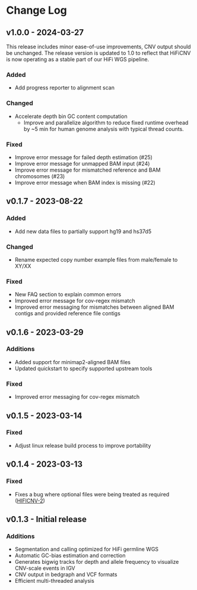 # Change Log

## v1.0.0 - 2024-03-27

This release includes minor ease-of-use improvements, CNV output should be unchanged. The release version is updated to 1.0 to reflect that HiFiCNV is now operating as a stable part of our HiFi WGS pipeline.

### Added
- Add progress reporter to alignment scan

### Changed
- Accelerate depth bin GC content computation
  - Improve and parallelize algorithm to reduce fixed runtime overhead by ~5 min for human genome analysis with typical thread counts.

### Fixed
- Improve error message for failed depth estimation (#25)
- Improve error message for unmapped BAM input (#24)
- Improve error message for mismatched reference and BAM chromosomes (#23)
- Improve error message when BAM index is missing (#22)

## v0.1.7 - 2023-08-22

### Added
- Add new data files to partially support hg19 and hs37d5

### Changed
- Rename expected copy number example files from male/female to XY/XX

### Fixed
* New FAQ section to explain common errors
* Improved error message for cov-regex mismatch
* Improved error messaging for mismatches between aligned BAM contigs and provided reference file contigs

## v0.1.6 - 2023-03-29
### Additions
* Added support for minimap2-aligned BAM files
* Updated quickstart to specify supported upstream tools

### Fixed
* Improved error messaging for cov-regex mismatch

## v0.1.5 - 2023-03-14
### Fixed
* Adjust linux release build process to improve portability

## v0.1.4 - 2023-03-13
### Fixed
* Fixes a bug where optional files were being treated as required ([HIFICNV-2](https://github.com/PacificBiosciences/HiFiCNV/issues/2))

## v0.1.3 - Initial release
### Additions
* Segmentation and calling optimized for HiFi germline WGS
* Automatic GC-bias estimation and correction
* Generates bigwig tracks for depth and allele frequency to visualize CNV-scale events in IGV
* CNV output in bedgraph and VCF formats
* Efficient multi-threaded analysis
